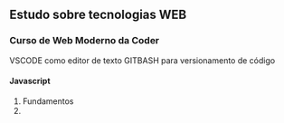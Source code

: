 ## Estudo sobre tecnologias WEB 
### Curso de Web Moderno da Coder

VSCODE como editor de texto 
GITBASH para versionamento de código


#### Javascript

01. Fundamentos
02. 


